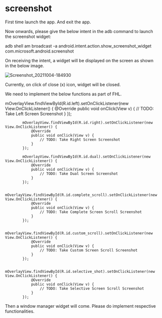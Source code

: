 # screenshot

First time launch the app. And exit the app.

Now onwards, please give the below intent in the adb command to launch the screenshot widget:

adb shell am broadcast -a android.intent.action.show_screenshot_widget com.microsoft.android.screenshot

On receiving the intent, a widget will be displayed on the screen as shown in the below image.

![Screenshot_20211004-184930](https://user-images.githubusercontent.com/13640495/136553573-984c5dfb-db06-4c8f-aa04-2f931b09d565.png)

Currently, on click of close (x) icon, widget will be closed.

We need to implement the below functions as part of FHL.

mOverlayView.findViewById(R.id.left).setOnClickListener(new View.OnClickListener() {
                @Override
                public void onClick(View v) {
                    // TODO: Take Left Screen Screenshot
                }
            });

            mOverlayView.findViewById(R.id.right).setOnClickListener(new View.OnClickListener() {
                @Override
                public void onClick(View v) {
                    // TODO: Take Right Screen Screenshot
                }
            });

            mOverlayView.findViewById(R.id.dual).setOnClickListener(new View.OnClickListener() {
                @Override
                public void onClick(View v) {
                    // TODO: Take Dual Screen Screenshot
                }
            });

            mOverlayView.findViewById(R.id.complete_scroll).setOnClickListener(new View.OnClickListener() {
                @Override
                public void onClick(View v) {
                    // TODO: Take Complete Screen Scroll Screenshot
                }
            });

            mOverlayView.findViewById(R.id.custom_scroll).setOnClickListener(new View.OnClickListener() {
                @Override
                public void onClick(View v) {
                    // TODO: Take Custom Screen Scroll Screenshot
                }
            });

            mOverlayView.findViewById(R.id.selective_shot).setOnClickListener(new View.OnClickListener() {
                @Override
                public void onClick(View v) {
                    // TODO: Take Selective Screen Scroll Screenshot
                }
            });


Then a window manager widget will come. Please do implement respective functionalities.
